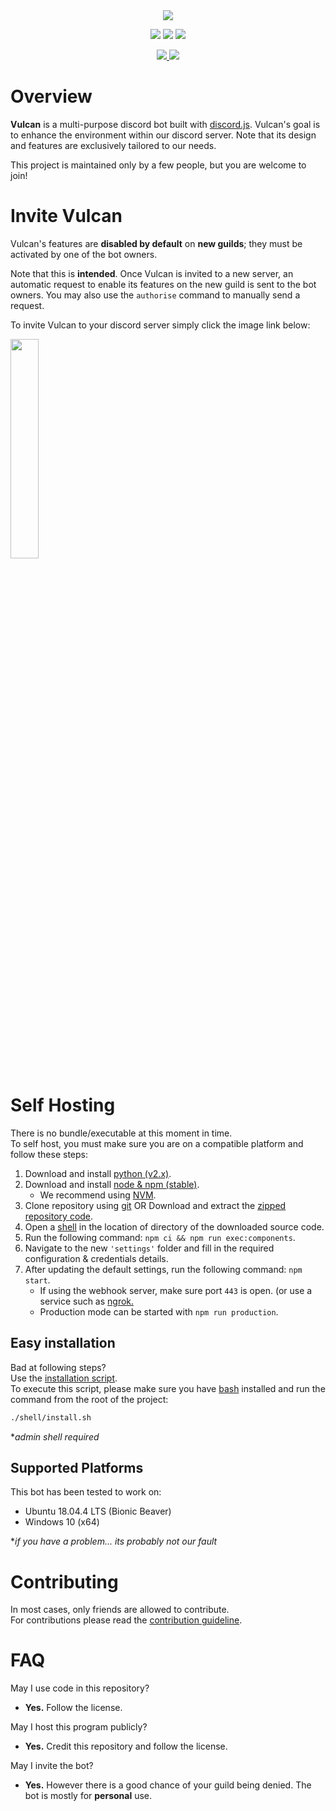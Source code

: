 <div align="center">
    <d>
        <a href="" title="Vulcan" target="_blank">
            <img src="./.github/resources/banner.png">
        </a>
    </p>
    <p> 
    <a href="https://travis-ci.org/GitPaulo/Vulcan" title="Build Status"><img src="https://travis-ci.org/GitPaulo/Vulcan.svg?branch=master"></a>
    <a href="https://github.com/GitPaulo/eslint-config-mudamuda" title="Code Style"><img src="https://img.shields.io/badge/codestyle-mudamuda-success.svg"></a>
    <a href="https://www.codacy.com/app/GitPaulo/Vulcan?utm_source=github.com&amp;utm_medium=referral&amp;utm_content=GitPaulo/Vulcan&amp;utm_campaign=Badge_Grade" title="Code Quality"><img src="https://api.codacy.com/project/badge/Grade/f7e68b17b25b4f43b2bfd74756e488fb"/></a>
    </p>
    <p>
    <a href="https://forthebadge.com/">
    <img src="https://forthebadge.com/images/badges/contains-cat-gifs.svg">
    <img src="https://forthebadge.com/images/badges/built-with-love.svg">
    </a>
    </p>
</div>

# Overview

**Vulcan** is a multi-purpose discord bot built with [discord.js](https://github.com/discordjs/discord.js). Vulcan's goal is to enhance the environment within our discord server. Note that its design and features are exclusively tailored to our needs.
  
This project is maintained only by a few people, but you are welcome to join!

# Invite Vulcan

Vulcan's features are **disabled by default** on __new guilds__; they must be activated by one of the bot owners.

Note that this is **intended**. Once Vulcan is invited to a new server, an automatic request to enable its features on the new guild is sent to the bot owners. You may also use the `authorise` command to manually send a request.

To invite Vulcan to your discord server simply click the image link below:

<a href="https://discordapp.com/oauth2/authorize?client_id=604662534410207233&scope=bot&permissions=1341644225" title="Vulcan-invite" target="_blank">
    <img src="./.github/resources/join.png" width="30%" height="30%">
</a>

# Self Hosting

There is no bundle/executable at this moment in time. \
To self host, you must make sure you are on a compatible platform and follow these steps:

1. Download and install [python (v2.x)](https://www.python.org/downloads/).
2. Download and install [node & npm (stable)](https://nodejs.org/en/download/).
    - We recommend using [NVM](https://stackabuse.com/using-nvm-to-install-node/).
3. Clone repository using [git](https://git-scm.com/) OR Download and extract the [zipped repository code](https://github.com/GitPaulo/Vulcan.git).
4. Open a [shell](https://git-scm.com/downloads) in the location of directory of the downloaded source code.
5. Run the following command: `npm ci && npm run exec:components`.
6. Navigate to the new `'settings'` folder and fill in the required configuration & credentials details.
7. After updating the default settings, run the following command: `npm start`.
    -  If using the webhook server, make sure port `443` is open. (or use a service such as [ngrok.](https://ngrok.com/)
    - Production mode can be started with `npm run production`.

## Easy installation

Bad at following steps? \
Use the [installation script](./shell/install.sh). \
To execute this script, please make sure you have [bash](https://www.gnu.org/software/bash/) installed and run the command from the root of the project:

```sh
./shell/install.sh
```
**admin shell required*

## Supported Platforms

This bot has been tested to work on:

- Ubuntu 18.04.4 LTS (Bionic Beaver)
- Windows 10 (x64)

**if you have a problem... its probably not our fault*

# Contributing

In most cases, only friends are allowed to contribute. \
For contributions please read the [contribution guideline](./.github/CONTRIBUTING.md).

# FAQ

May I use code in this repository?

- **Yes.** Follow the license.
  
May I host this program publicly?

- **Yes.** Credit this repository and follow the license.

May I invite the bot?

- **Yes.** However there is a good chance of your guild being denied. The bot is mostly for **personal** use.
